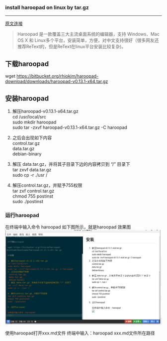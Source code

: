  ### install haroopad on linux by tar.gz
 ***
 [原文连接](http://blog.csdn.net/lxbwolf/article/details/52804074)
 
 >Haroopad 是一款覆盖三大主流桌面系统的编辑器，支持 Windows、Mac OS X 和 Linux多个平台，安装简单，方便，对中文支持很好（很多网友还推荐ReText的，但是ReText在linux平台安装比较复杂)。
 
 ## 下载haroopad
 
 
 wget https://bitbucket.org/rhiokim/haroopad-download/downloads/haroopad-v0.13.1-x64.tar.gz
 
 ## 安装haroopad
 
 1. 解压haroopad-v0.13.1-x64.tar.gz  
 cd /usr/local/src  
 sudo mkdir haroopad  
 sudo tar -zxvf haroopad-v0.13.1-x64.tar.gz -C haroopad  
 2. 之后会出现如下内容  
  control.tar.gz   
  data.tar.gz    
  debian-binary  
 3. 解压 data.tar.gz，并将其子目录下边的内容拷贝到 “/” 目录下  
 tar zxvf data.tar.gz  
 sudo cp -r ./usr /  

 4. 解压control.tar.gz，并赋予755权限  
 tar zxf control.tar.gz  
 chmod 755 postinst  
 sudo ./postinst  

### 运行haroopad

 在终端中输入命令 haroopad
 如下图所示，就是haroopad 效果图
 ![](../images/markdown/haroopad.png)

 使用haroopad打开xxx.md文件
 终端中输入：haroopad  xxx.md文件所在路径